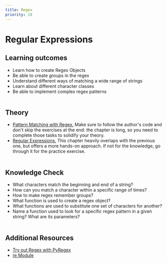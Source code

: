 ```yaml
---
title: Regex
priority: 19
---
```


# Regular Expressions

## Learning outcomes

- Learn how to create Regex Objects
- Be able to create groups in the regex
- Understand different ways of matching a wide range of strings
- Learn about different character classes
- Be able to implement complex regex patterns
  <br><br>

## Theory

- [Pattern Matching with Regex.](https://automatetheboringstuff.com/2e/chapter7/) Make sure to follow the author's code and don't skip the exercises at the end: the chapter is long, so you need to complete those tasks to solidify your theory.
- [Regular Expressions.](https://diveintopython3.net/regular-expressions.html) This chapter heavily overlaps with the previous one, but offers a more hands-on approach. If not for the knowledge, go through it for the practice exercise.
  <br><br>

## Knowledge Check

- What characters match the beginning and end of a string?
- How can you match a character within a specific range of times?
- How to make regex remember groups?
- What function is used to create a regex object?
- What functions are used to substitute one set of characters for another?
- Name a function used to look for a specific regex pattern in a given string? What are its parameters?
  <br><br>

## Additional Resources

- [Try out Regex with PyRegex](http://www.pyregex.com/)
- [re Module](https://pymotw.com/3/re/index.html)
  <br><br>
